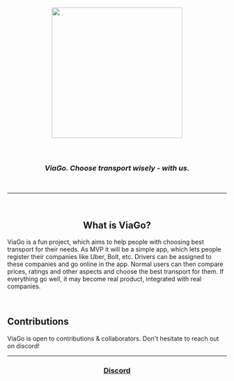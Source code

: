 <h1 align="center"> 
  <img src="https://user-images.githubusercontent.com/59893892/228953780-1587d1b7-6f9a-4fcc-a517-2265ffc9952b.png" width="300">
</h1>

<br>

<h3 align="center"> <i> <b>ViaGo</b>. Choose transport wisely - with us. </i> </h3>

<br>


---

<br>

<h2 align="center"> What is ViaGo? </h2>

ViaGo is a fun project, which aims to help people with choosing best transport for their needs.
As MVP it will be a simple app, which lets people register their companies like Uber, Bolt, etc. Drivers can be
assigned to these companies and go online in the app. Normal users can then compare prices, ratings and other aspects 
and choose the best transport for them. If everything go well, it may become real product, integrated with real companies.

<br>

## Contributions

ViaGo is open to contributions & collaborators. Don't hesitate to reach out on discord!

---

<h3 align="center">
  <a href="https://discord.gg/Gu2VGcjZfe"> Discord </a>
</h3>
